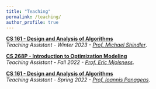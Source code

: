 ```yaml
---
title: "Teaching"
permalink: /teaching/
author_profile: true
---
```


<b>[CS 161 - Design and Analysis of Algorithms](https://www.ics.uci.edu/~mikes/)</b> <br> 
<i>Teaching Assistant - Winter 2023 - [Prof. Michael Shindler](https://www.ics.uci.edu/~mikes/)</i>.
<br>

<b>[CS 268P - Introduction to Optimization Modeling](https://catalogue.uci.edu/allcourses/compsci/)</b> <br>
<i>Teaching Assistant - Fall 2022 - [Prof. Eric Mjolsness](https://emj.ics.uci.edu/)</i>.
<br>

<b>[CS 161 - Design and Analysis of Algorithms](https://panageas.github.io/algo2022/)</b> <br> 
<i>Teaching Assistant - Spring 2022 - [Prof. Ioannis Panageas](https://panageas.github.io/)</i>.
<br>
